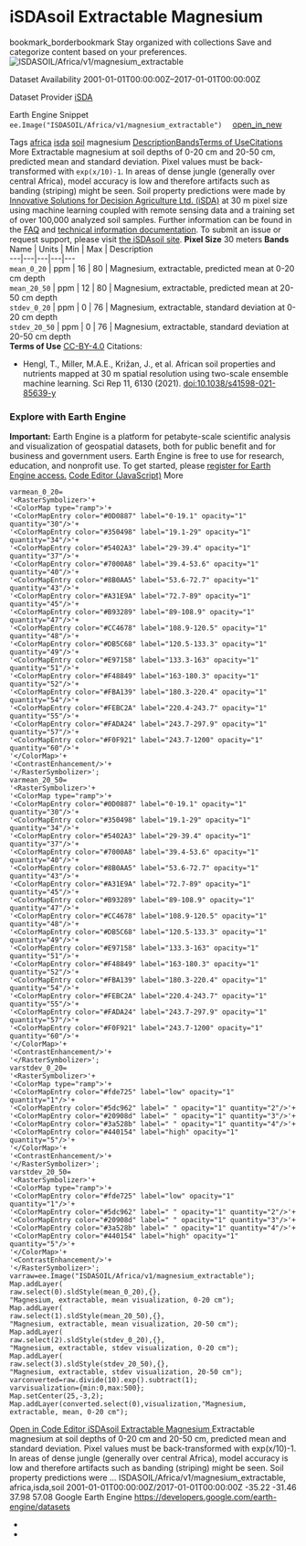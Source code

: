  
#  iSDAsoil Extractable Magnesium 
bookmark_borderbookmark Stay organized with collections  Save and categorize content based on your preferences.
![ISDASOIL/Africa/v1/magnesium_extractable](https://developers.google.com/earth-engine/datasets/images/ISDASOIL/ISDASOIL_Africa_v1_magnesium_extractable_sample.png) 

Dataset Availability
    2001-01-01T00:00:00Z–2017-01-01T00:00:00Z 

Dataset Provider
     [ iSDA ](https://isda-africa.com/) 

Earth Engine Snippet
     `    ee.Image("ISDASOIL/Africa/v1/magnesium_extractable")   ` [ open_in_new ](https://code.earthengine.google.com/?scriptPath=Examples:Datasets/ISDASOIL/ISDASOIL_Africa_v1_magnesium_extractable) 

Tags
     [africa](https://developers.google.com/earth-engine/datasets/tags/africa) [isda](https://developers.google.com/earth-engine/datasets/tags/isda) [soil](https://developers.google.com/earth-engine/datasets/tags/soil)
magnesium
[Description](https://developers.google.com/earth-engine/datasets/catalog/ISDASOIL_Africa_v1_magnesium_extractable#description)[Bands](https://developers.google.com/earth-engine/datasets/catalog/ISDASOIL_Africa_v1_magnesium_extractable#bands)[Terms of Use](https://developers.google.com/earth-engine/datasets/catalog/ISDASOIL_Africa_v1_magnesium_extractable#terms-of-use)[Citations](https://developers.google.com/earth-engine/datasets/catalog/ISDASOIL_Africa_v1_magnesium_extractable#citations) More
Extractable magnesium at soil depths of 0-20 cm and 20-50 cm, predicted mean and standard deviation.
Pixel values must be back-transformed with `exp(x/10)-1`.
In areas of dense jungle (generally over central Africa), model accuracy is low and therefore artifacts such as banding (striping) might be seen.
Soil property predictions were made by [Innovative Solutions for Decision Agriculture Ltd. (iSDA)](https://isda-africa.com/) at 30 m pixel size using machine learning coupled with remote sensing data and a training set of over 100,000 analyzed soil samples.
Further information can be found in the [FAQ](https://www.isda-africa.com/isdasoil/faq/) and [technical information documentation](https://www.isda-africa.com/isdasoil/technical-information/). To submit an issue or request support, please visit [the iSDAsoil site](https://isda-africa.com/isdasoil).
**Pixel Size** 30 meters 
**Bands**
Name | Units | Min | Max | Description  
---|---|---|---|---  
`mean_0_20` | ppm |  16  |  80  | Magnesium, extractable, predicted mean at 0-20 cm depth  
`mean_20_50` | ppm |  12  |  80  | Magnesium, extractable, predicted mean at 20-50 cm depth  
`stdev_0_20` | ppm |  0  |  76  | Magnesium, extractable, standard deviation at 0-20 cm depth  
`stdev_20_50` | ppm |  0  |  76  | Magnesium, extractable, standard deviation at 20-50 cm depth  
**Terms of Use**
[CC-BY-4.0](https://spdx.org/licenses/CC-BY-4.0.html)
Citations:
  * Hengl, T., Miller, M.A.E., Križan, J., et al. African soil properties and nutrients mapped at 30 m spatial resolution using two-scale ensemble machine learning. Sci Rep 11, 6130 (2021). [doi:10.1038/s41598-021-85639-y](https://doi.org/10.1038/s41598-021-85639-y)


### Explore with Earth Engine
**Important:** Earth Engine is a platform for petabyte-scale scientific analysis and visualization of geospatial datasets, both for public benefit and for business and government users. Earth Engine is free to use for research, education, and nonprofit use. To get started, please [register for Earth Engine access.](https://console.cloud.google.com/earth-engine)
[Code Editor (JavaScript)](https://developers.google.com/earth-engine/datasets/catalog/ISDASOIL_Africa_v1_magnesium_extractable#code-editor-javascript-sample) More
```
varmean_0_20=
'<RasterSymbolizer>'+
'<ColorMap type="ramp">'+
'<ColorMapEntry color="#0D0887" label="0-19.1" opacity="1" quantity="30"/>'+
'<ColorMapEntry color="#350498" label="19.1-29" opacity="1" quantity="34"/>'+
'<ColorMapEntry color="#5402A3" label="29-39.4" opacity="1" quantity="37"/>'+
'<ColorMapEntry color="#7000A8" label="39.4-53.6" opacity="1" quantity="40"/>'+
'<ColorMapEntry color="#8B0AA5" label="53.6-72.7" opacity="1" quantity="43"/>'+
'<ColorMapEntry color="#A31E9A" label="72.7-89" opacity="1" quantity="45"/>'+
'<ColorMapEntry color="#B93289" label="89-108.9" opacity="1" quantity="47"/>'+
'<ColorMapEntry color="#CC4678" label="108.9-120.5" opacity="1" quantity="48"/>'+
'<ColorMapEntry color="#DB5C68" label="120.5-133.3" opacity="1" quantity="49"/>'+
'<ColorMapEntry color="#E97158" label="133.3-163" opacity="1" quantity="51"/>'+
'<ColorMapEntry color="#F48849" label="163-180.3" opacity="1" quantity="52"/>'+
'<ColorMapEntry color="#FBA139" label="180.3-220.4" opacity="1" quantity="54"/>'+
'<ColorMapEntry color="#FEBC2A" label="220.4-243.7" opacity="1" quantity="55"/>'+
'<ColorMapEntry color="#FADA24" label="243.7-297.9" opacity="1" quantity="57"/>'+
'<ColorMapEntry color="#F0F921" label="243.7-1200" opacity="1" quantity="60"/>'+
'</ColorMap>'+
'<ContrastEnhancement/>'+
'</RasterSymbolizer>';
varmean_20_50=
'<RasterSymbolizer>'+
'<ColorMap type="ramp">'+
'<ColorMapEntry color="#0D0887" label="0-19.1" opacity="1" quantity="30"/>'+
'<ColorMapEntry color="#350498" label="19.1-29" opacity="1" quantity="34"/>'+
'<ColorMapEntry color="#5402A3" label="29-39.4" opacity="1" quantity="37"/>'+
'<ColorMapEntry color="#7000A8" label="39.4-53.6" opacity="1" quantity="40"/>'+
'<ColorMapEntry color="#8B0AA5" label="53.6-72.7" opacity="1" quantity="43"/>'+
'<ColorMapEntry color="#A31E9A" label="72.7-89" opacity="1" quantity="45"/>'+
'<ColorMapEntry color="#B93289" label="89-108.9" opacity="1" quantity="47"/>'+
'<ColorMapEntry color="#CC4678" label="108.9-120.5" opacity="1" quantity="48"/>'+
'<ColorMapEntry color="#DB5C68" label="120.5-133.3" opacity="1" quantity="49"/>'+
'<ColorMapEntry color="#E97158" label="133.3-163" opacity="1" quantity="51"/>'+
'<ColorMapEntry color="#F48849" label="163-180.3" opacity="1" quantity="52"/>'+
'<ColorMapEntry color="#FBA139" label="180.3-220.4" opacity="1" quantity="54"/>'+
'<ColorMapEntry color="#FEBC2A" label="220.4-243.7" opacity="1" quantity="55"/>'+
'<ColorMapEntry color="#FADA24" label="243.7-297.9" opacity="1" quantity="57"/>'+
'<ColorMapEntry color="#F0F921" label="243.7-1200" opacity="1" quantity="60"/>'+
'</ColorMap>'+
'<ContrastEnhancement/>'+
'</RasterSymbolizer>';
varstdev_0_20=
'<RasterSymbolizer>'+
'<ColorMap type="ramp">'+
'<ColorMapEntry color="#fde725" label="low" opacity="1" quantity="1"/>'+
'<ColorMapEntry color="#5dc962" label=" " opacity="1" quantity="2"/>'+
'<ColorMapEntry color="#20908d" label=" " opacity="1" quantity="3"/>'+
'<ColorMapEntry color="#3a528b" label=" " opacity="1" quantity="4"/>'+
'<ColorMapEntry color="#440154" label="high" opacity="1" quantity="5"/>'+
'</ColorMap>'+
'<ContrastEnhancement/>'+
'</RasterSymbolizer>';
varstdev_20_50=
'<RasterSymbolizer>'+
'<ColorMap type="ramp">'+
'<ColorMapEntry color="#fde725" label="low" opacity="1" quantity="1"/>'+
'<ColorMapEntry color="#5dc962" label=" " opacity="1" quantity="2"/>'+
'<ColorMapEntry color="#20908d" label=" " opacity="1" quantity="3"/>'+
'<ColorMapEntry color="#3a528b" label=" " opacity="1" quantity="4"/>'+
'<ColorMapEntry color="#440154" label="high" opacity="1" quantity="5"/>'+
'</ColorMap>'+
'<ContrastEnhancement/>'+
'</RasterSymbolizer>';
varraw=ee.Image("ISDASOIL/Africa/v1/magnesium_extractable");
Map.addLayer(
raw.select(0).sldStyle(mean_0_20),{},
"Magnesium, extractable, mean visualization, 0-20 cm");
Map.addLayer(
raw.select(1).sldStyle(mean_20_50),{},
"Magnesium, extractable, mean visualization, 20-50 cm");
Map.addLayer(
raw.select(2).sldStyle(stdev_0_20),{},
"Magnesium, extractable, stdev visualization, 0-20 cm");
Map.addLayer(
raw.select(3).sldStyle(stdev_20_50),{},
"Magnesium, extractable, stdev visualization, 20-50 cm");
varconverted=raw.divide(10).exp().subtract(1);
varvisualization={min:0,max:500};
Map.setCenter(25,-3,2);
Map.addLayer(converted.select(0),visualization,"Magnesium, extractable, mean, 0-20 cm");
```
[ Open in Code Editor ](https://code.earthengine.google.com/?scriptPath=Examples:Datasets/ISDASOIL/ISDASOIL_Africa_v1_magnesium_extractable)
[ iSDAsoil Extractable Magnesium ](https://developers.google.com/earth-engine/datasets/catalog/ISDASOIL_Africa_v1_magnesium_extractable)
Extractable magnesium at soil depths of 0-20 cm and 20-50 cm, predicted mean and standard deviation. Pixel values must be back-transformed with exp(x/10)-1. In areas of dense jungle (generally over central Africa), model accuracy is low and therefore artifacts such as banding (striping) might be seen. Soil property predictions were …
ISDASOIL/Africa/v1/magnesium_extractable, africa,isda,soil 
2001-01-01T00:00:00Z/2017-01-01T00:00:00Z
-35.22 -31.46 37.98 57.08 
Google Earth Engine
https://developers.google.com/earth-engine/datasets
  * [ ](https://doi.org/https://isda-africa.com/)
  * [ ](https://doi.org/https://developers.google.com/earth-engine/datasets/catalog/ISDASOIL_Africa_v1_magnesium_extractable)



